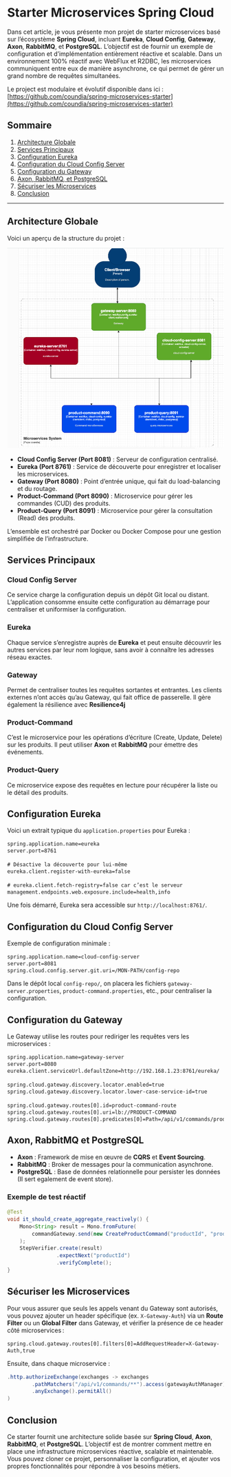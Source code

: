 # Starter Microservices Spring Cloud

Dans cet article, je vous présente mon projet de starter microservices basé sur l’écosystème **Spring Cloud**, incluant **Eureka**, **Cloud Config**, **Gateway**, **Axon**, **RabbitMQ**, et **PostgreSQL**. L’objectif est de fournir un exemple de configuration et d’implémentation entièrement réactive et scalable.
Dans un environnement 100% réactif avec WebFlux et R2DBC, les microservices communiquent entre eux de manière asynchrone,
ce qui permet de gérer un grand nombre de requêtes simultanées.

Le project est modulaire et évolutif disponible dans ici :
[https://github.com/coundia/spring-microservices-starter](https://github.com/coundia/spring-microservices-starter)

## Sommaire
1. [Architecture Globale](#architecture-globale)
2. [Services Principaux](#services-principaux)
3. [Configuration Eureka](#configuration-eureka)
4. [Configuration du Cloud Config Server](#configuration-du-cloud-config-server)
5. [Configuration du Gateway](#configuration-du-gateway)
6. [Axon, RabbitMQ, et PostgreSQL](#axon-rabbitmq-et-postgresql)
7. [Sécuriser les Microservices](#securiser-les-microservices)
8. [Conclusion](#conclusion)

---

## Architecture Globale

Voici un aperçu de la structure du projet :

![architecture_system.png](assets/architecture_system.png)

- **Cloud Config Server (Port 8081)** : Serveur de configuration centralisé.
- **Eureka (Port 8761)** : Service de découverte pour enregistrer et localiser les microservices.
- **Gateway (Port 8080)** : Point d’entrée unique, qui fait du load-balancing et du routage.
- **Product-Command (Port 8090)** : Microservice pour gérer les commandes (CUD) des produits.
- **Product-Query (Port 8091)** : Microservice pour gérer la consultation (Read) des produits.

L’ensemble est orchestré par Docker ou Docker Compose pour une gestion simplifiée de l’infrastructure.

## Services Principaux

### Cloud Config Server
Ce service charge la configuration depuis un dépôt Git local ou distant. L’application consomme ensuite cette configuration au démarrage pour centraliser et uniformiser la configuration.

### Eureka
Chaque service s’enregistre auprès de **Eureka** et peut ensuite découvrir les autres services par leur nom logique, sans avoir à connaître les adresses réseau exactes.

### Gateway
Permet de centraliser toutes les requêtes sortantes et entrantes. 
Les clients externes n’ont accès qu’au Gateway, qui fait office de passerelle.
Il gère également la résilience avec **Resilience4j** 

### Product-Command
C’est le microservice pour les opérations d’écriture (Create, Update, Delete) sur les produits. Il peut utiliser **Axon** et **RabbitMQ** pour émettre des événements.

### Product-Query
Ce microservice expose des requêtes en lecture pour récupérer la liste ou le détail des produits.

## Configuration Eureka

Voici un extrait typique du `application.properties` pour Eureka :

```properties
spring.application.name=eureka
server.port=8761

# Désactive la découverte pour lui-même
eureka.client.register-with-eureka=false

# eureka.client.fetch-registry=false car c’est le serveur
management.endpoints.web.exposure.include=health,info
```

Une fois démarré, Eureka sera accessible sur `http://localhost:8761/`.

## Configuration du Cloud Config Server

Exemple de configuration minimale :

```properties
spring.application.name=cloud-config-server
server.port=8081
spring.cloud.config.server.git.uri=/MON-PATH/config-repo
```

Dans le dépôt local `config-repo/`, on placera les fichiers `gateway-server.properties`, `product-command.properties`, etc., pour centraliser la configuration.

## Configuration du Gateway

Le Gateway utilise les routes pour rediriger les requêtes vers les microservices :

```properties
spring.application.name=gateway-server
server.port=8080
eureka.client.serviceUrl.defaultZone=http://192.168.1.23:8761/eureka/

spring.cloud.gateway.discovery.locator.enabled=true
spring.cloud.gateway.discovery.locator.lower-case-service-id=true

spring.cloud.gateway.routes[0].id=product-command-route
spring.cloud.gateway.routes[0].uri=lb://PRODUCT-COMMAND
spring.cloud.gateway.routes[0].predicates[0]=Path=/api/v1/commands/products/**
```

## Axon, RabbitMQ et PostgreSQL

- **Axon** : Framework de mise en œuvre de **CQRS** et **Event Sourcing**.
- **RabbitMQ** : Broker de messages pour la communication asynchrone.
- **PostgreSQL** : Base de données relationnelle pour persister les données (Il sert egalement de event store).

### Exemple de test réactif

```java
@Test
void it_should_create_aggregate_reactively() {
    Mono<String> result = Mono.fromFuture(
        commandGateway.send(new CreateProductCommand("productId", "productName"))
    );
    StepVerifier.create(result)
                .expectNext("productId")
                .verifyComplete();
}
```

## Sécuriser les Microservices

Pour vous assurer que seuls les appels venant du Gateway sont autorisés, vous pouvez ajouter un header spécifique (ex. `X-Gateway-Auth`) via un **Route Filter** ou un **Global Filter** dans Gateway, et vérifier la présence de ce header côté microservices :

```properties
spring.cloud.gateway.routes[0].filters[0]=AddRequestHeader=X-Gateway-Auth,true
```

Ensuite, dans chaque microservice :

```java
.http.authorizeExchange(exchanges -> exchanges
        .pathMatchers("/api/v1/commands/**").access(gatewayAuthManager)
        .anyExchange().permitAll()
)
```

## Conclusion

Ce starter fournit une architecture solide basée sur **Spring Cloud**, **Axon**, **RabbitMQ**, et **PostgreSQL**. 
L’objectif est de montrer comment mettre en place une infrastructure microservices réactive, scalable et maintenable. Vous pouvez cloner ce projet, personnaliser la configuration, et ajouter vos propres fonctionnalités pour répondre à vos besoins métiers.

